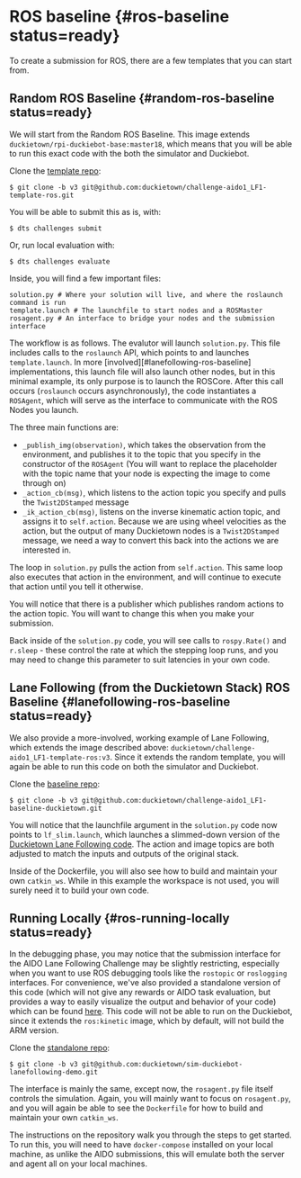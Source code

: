 # ROS baseline {#ros-baseline status=ready}

To create a submission for ROS, there are a few templates that you can start from. 

## Random ROS Baseline {#random-ros-baseline status=ready}

We will start from the Random ROS Baseline. This image extends `duckietown/rpi-duckiebot-base:master18`, which means that you will be able to run this exact code with the both the simulator and Duckiebot.


Clone the [template repo](https://github.com/duckietown/challenge-aido1_LF1-template-ros):

    $ git clone -b v3 git@github.com:duckietown/challenge-aido1_LF1-template-ros.git


You will be able to submit this as is, with:

    $ dts challenges submit


Or, run local evaluation with:

    $ dts challenges evaluate
    
    
Inside, you will find a few important files:
    
    solution.py # Where your solution will live, and where the roslaunch command is run
    template.launch # The launchfile to start nodes and a ROSMaster
    rosagent.py # An interface to bridge your nodes and the submission interface


The workflow is as follows. The evalutor will launch `solution.py`. This file includes calls to the `roslaunch` API, which points to and launches `template.launch`. In more [involved][#lanefollowing-ros-baseline] implementations, this launch file will also launch other nodes, but in this minimal example, its only purpose is to launch the ROSCore. After this call occurs (`roslaunch` occurs asynchronously), the code instantiates a `ROSAgent`, which will serve as the interface to communicate with the ROS Nodes you launch. 

The three main functions are:
- `_publish_img(observation)`, which takes the observation from the environment, and publishes it to the topic that you specify in the constructor of the `ROSAgent` (You will want to replace the placeholder with the topic name that your node is expecting the image to come through on)
- `_action_cb(msg)`, which listens to the action topic you specify and pulls the `Twist2DStamped` message 
- `_ik_action_cb(msg)`, listens on the inverse kinematic action topic, and assigns it to `self.action`. Because we are using wheel velocities as the action, but the output of many Duckietown nodes is a `Twist2DStamped` message, we need a way to convert this back into the actions we are interested in.

The loop in `solution.py` pulls the action from `self.action`. This same loop also executes that action in the environment, and will continue to execute that action until you tell it otherwise. 


You will notice that there is a publisher which publishes random actions to the action topic. You will want to change this when you make your submission.


Back inside of the `solution.py` code, you will see calls to `rospy.Rate()` and `r.sleep` - these control the rate at which the stepping loop runs, and you may need to change this parameter to suit latencies in your own code.

## Lane Following (from the Duckietown Stack) ROS Baseline {#lanefollowing-ros-baseline status=ready}

We also provide a more-involved, working example of Lane Following, which extends the image described above: `duckietown/challenge-aido1_LF1-template-ros:v3`. Since it extends the random template, you will again be able to run this code on both the simulator and Duckiebot.


Clone the [baseline repo](https://github.com/duckietown/challenge-aido1_LF1-baseline-duckietown):

    $ git clone -b v3 git@github.com:duckietown/challenge-aido1_LF1-baseline-duckietown.git


You will notice that the launchfile argument in the `solution.py` code now points to `lf_slim.launch`, which launches a slimmed-down version of the [Duckietown Lane Following code](https://github.com/duckietown/Software/tree/master18/catkin_ws/src/10-lane-control). The action and image topics are both adjusted to match the inputs and outputs of the original stack. 


Inside of the Dockerfile, you will also see how to build and maintain your own `catkin_ws`. While in this example the workspace is not used, you will surely need it to build your own code.


## Running Locally {#ros-running-locally status=ready}

In the debugging phase, you may notice that the submission interface for the AIDO Lane Following Challenge may be slightly restricting, especially when you want to use ROS debugging tools like the `rostopic` or `roslogging` interfaces. For convenience, we've also provided a standalone version of this code (which will not give any rewards or AIDO task evaluation, but provides a way to easily visualize the output and behavior of your code) which can be found [here](https://github.com/duckietown/sim-duckiebot-lanefollowing-demo). This code will not be able to run on the Duckiebot, since it extends the `ros:kinetic` image, which by default, will not build the ARM version.


Clone the [standalone repo](https://github.com/duckietown/sim-duckiebot-lanefollowing-demo):

    $ git clone -b v3 git@github.com:duckietown/sim-duckiebot-lanefollowing-demo.git


The interface is mainly the same, except now, the `rosagent.py` file itself controls the simulation. Again, you will mainly want to focus on `rosagent.py`, and you will again be able to see the `Dockerfile` for how to build and maintain your own `catkin_ws`.


The instructions on the repository walk you through the steps to get started. To run this, you will need to have `docker-compose` installed on your local machine, as unlike the AIDO submissions, this will emulate both the server and agent all on your local machines.
